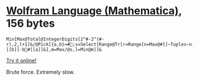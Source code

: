 # [Wolfram Language (Mathematica)], 156 bytes

    Min[Max@Total@IntegerDigits[2^#-2^(#-r),2,l+1]&/@Pick[{a,b}=#;s=Select[Range@Tr[r=Range[n=Max@#]]~Tuples~n,#r&&#[[b]]-b#[[a]]&],m=Max/@s,l=Min@m]]&

[Try it online!][TIO-kxffl6ga]

Brute force. Extremely slow.

[Wolfram Language (Mathematica)]: https://www.wolfram.com/wolframscript/
[TIO-kxffl6ga]: https://tio.run/##HY6xasMwGIRfRSAQDf2NsTIWFQ1dMgRC4u1HAdkojqisFFmBgFDWjO3L9LnyCK7c6b47juNGHc9m1NH2ej4RMW@tx62@yfYStZMbH81gwocdbJyQH2nFjy@0Civg4F4bxWq5s/0nJg1dFvT5/XibxME400fcaz8Y2QYM4h/Ri2WYKnVvr1/OTHcP9PnzGxijiJ1SVVdcQa0UUzAu7VpO4ET5JMcSzrtgfURKqndywjJEGKklSSlxaDKQtAaeF00NEL5A0XXOef4D "Wolfram Language (Mathematica) – Try It Online"